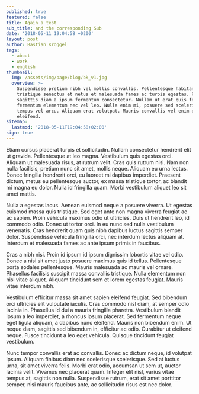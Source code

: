 ```yaml
---
published: true
featured: false
title: Again a test
sub_title: and the corresponding Sub
date: '2018-05-11 19:04:58 +0200'
layout: post
author: Bastian Kroggel
tags:
  - about
  - work
  - english
thumbnail:
  img: /assets/img/page/blog/bk_v1.jpg
  overview: >-
    Suspendisse pretium nibh vel mollis convallis. Pellentesque habitant morbi
    tristique senectus et netus et malesuada fames ac turpis egestas. Praesent
    sagittis diam a ipsum fermentum consectetur. Nullam ut erat quis felis
    fermentum elementum nec vel leo. Nulla enim mi, posuere sed scelerisque ac,
    tempus vel arcu. Aliquam erat volutpat. Mauris convallis vel enim eu
    eleifend.
sitemap:
  lastmod: '2018-05-11T19:04:58+02:00'
sign: true
---
```

Etiam cursus placerat turpis et sollicitudin. Nullam consectetur hendrerit elit ut gravida. Pellentesque at leo magna. Vestibulum quis egestas orci. Aliquam ut malesuada risus, at rutrum velit. Cras quis rutrum nisi. Nam non nulla facilisis, pretium nunc sit amet, mollis neque. Aliquam eu urna lectus. Donec fringilla hendrerit orci, eu laoreet mi dapibus imperdiet. Praesent dictum, metus eu pellentesque auctor, ex massa tristique tortor, ac blandit mi magna eu dolor. Nulla id fringilla quam. Morbi vestibulum aliquet leo sit amet mattis.



Nulla a egestas lacus. Aenean euismod neque a posuere viverra. Ut egestas euismod massa quis tristique. Sed eget ante non magna viverra feugiat ac ac sapien. Proin vehicula maximus odio ut ultricies. Duis ut hendrerit leo, id commodo odio. Donec ut tortor orci. In eu nunc sed nulla vestibulum venenatis. Cras hendrerit quam quis nibh dapibus luctus sagittis semper dolor. Suspendisse vehicula fringilla orci, nec interdum lectus aliquam at. Interdum et malesuada fames ac ante ipsum primis in faucibus.



Cras a nibh nisi. Proin id ipsum id ipsum dignissim lobortis vitae vel odio. Donec a nisi sit amet justo posuere maximus quis id tellus. Pellentesque porta sodales pellentesque. Mauris malesuada ac mauris vel ornare. Phasellus facilisis suscipit massa convallis tristique. Nulla elementum non nisl vitae aliquet. Aliquam tincidunt sem et lorem egestas feugiat. Mauris vitae interdum nibh.



Vestibulum efficitur massa sit amet sapien eleifend feugiat. Sed bibendum orci ultricies elit vulputate iaculis. Cras commodo nisl diam, at semper odio lacinia in. Phasellus id dui a mauris fringilla pharetra. Vestibulum blandit ipsum a leo imperdiet, a rhoncus ipsum placerat. Sed fermentum neque eget ligula aliquam, a dapibus nunc eleifend. Mauris non bibendum enim. Ut neque diam, sagittis sed bibendum in, efficitur ac odio. Curabitur ut eleifend neque. Fusce tincidunt a leo eget vehicula. Quisque tincidunt feugiat vestibulum.



Nunc tempor convallis erat ac convallis. Donec ac dictum neque, id volutpat ipsum. Aliquam finibus diam nec scelerisque scelerisque. Sed at luctus urna, sit amet viverra felis. Morbi erat odio, accumsan ut sem ut, auctor lacinia velit. Vivamus nec placerat quam. Integer elit nisl, varius vitae tempus at, sagittis non nulla. Suspendisse rutrum, erat sit amet porttitor semper, nisi mauris faucibus ante, ac sollicitudin risus est nec dolor.

